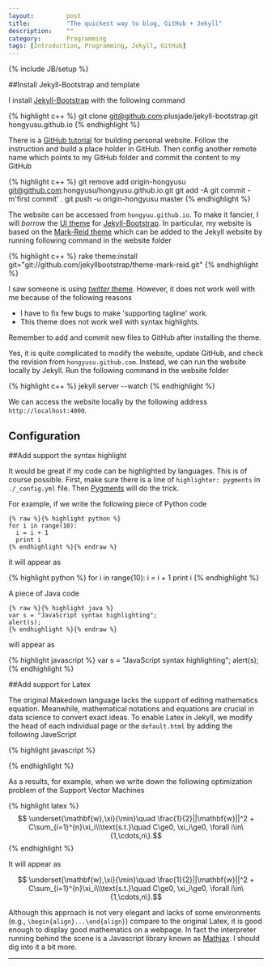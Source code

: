 ```yaml
---
layout: 		post
title: 			"The quickest way to blog, GitHub + Jekyll"
description:	""
category:		Programming
tags: [Introduction, Programming, Jekyll, GitHub]
---
```

{% include JB/setup %}

<script type="text/javascript"
 src="http://cdn.mathjax.org/mathjax/latest/MathJax.js?config=TeX-AMS-MML_HTMLorMML">
</script>


##Install Jekyll-Bootstrap and template

I install [Jekyll-Bootstrap](http://jekyllbootstrap.com) with the following command

{% highlight c++ %}
git clone git@github.com:plusjade/jekyll-bootstrap.git hongyusu.github.io
{% endhighlight %}

There is a [GitHub tutorial](https://pages.github.com) for building personal website.
Follow the instruction and build a place holder in GitHub.
Then config another remote name which points to my GitHub folder and commit the content to my GitHub

{% highlight c++ %}
git remove add origin-hongyusu git@github.com:hongyusu/hongyusu.github.io.git
git add -A
git commit -m'first commit' .
git push -u origin-hongyusu master
{% endhighlight %}


The website can be accessed from `hongyuu.github.io`.
To make it fancier, I will _borrow_ the [UI theme](http://themes.jekyllbootstrap.com) for [Jekyll-Bootstrap](http://jekyllbootstrap.com).
In particular, my website is based on the [Mark-Reid theme](http://themes.jekyllbootstrap.com/preview/mark-reid/) which can be added to the Jekyll website by running following command in the website folder

{% highlight c++ %}
rake theme:install git="git://github.com/jekyllbootstrap/theme-mark-reid.git"
{% endhighlight %}

I saw someone is using [_twitter_ theme](http://themes.jekyllbootstrap.com/preview/twitter/).
However, it does not work well with me because of the following reasons

   - I have to fix few bugs to make 'supporting tagline' work.
   - This theme does not work well with syntax highlights.

Remember to add and commit new files to GitHub after installing the theme.

Yes, it is quite complicated to modify the website, update GitHub, and check the revision from `hongyusu.github.com`.
Instead, we can run the website locally by Jekyll.
Run the following command in the website folder

{% highlight c++ %}
jekyll server --watch
{% endhighlight %}

We can access the website locally by the following address `http://localhost:4000`.

## Configuration


##Add support the syntax highlight

It would be great if my code can be highlighted by languages.
This is of course possible.
First, make sure there is a line of `highlighter: pygments` in `./_config.yml` file.
Then [Pygments](http://pygments.org) will do the trick.

For example, if we write the following piece of Python code 

~~~
{% raw %}{% highlight python %}
for i in range(10):
  i = i + 1
  print i
{% endhighlight %}{% endraw %}
~~~

it will appear as

{% highlight python %}
for i in range(10):
  i = i + 1
  print i
{% endhighlight %}

A piece of Java code

~~~
{% raw %}{% highlight java %}
var s = "JavaScript syntax highlighting";
alert(s);
{% endhighlight %}{% endraw %}
~~~

will appear as

{% highlight javascript %}
var s = "JavaScript syntax highlighting";
alert(s);
{% endhighlight %}


##Add support for Latex

The original Makedown language lacks the support of editing mathematics equation.
Meanwhile, mathematical notations and equations are crucial in data science to convert exact ideas.
To enable Latex in Jekyll, we modify the head of each individual page or the `default.html` by adding the following JaveScript

{% highlight javascript %}
<script type="text/javascript"
 src="http://cdn.mathjax.org/mathjax/latest/MathJax.js?config=TeX-AMS-MML_HTMLorMML">
</script>
{% endhighlight %}

As a results, for example, when we write down the following optimization problem of the Support Vector Machines

{% highlight latex %}
$$ \underset{\mathbf{w},\xi}{\min}\quad  \frac{1}{2}||\mathbf{w}||^2 + C\sum_{i=1}^{n}\xi_i\\\text{s.t.}\quad C\ge0, \xi_i\ge0, \forall i\in\{1,\cdots,n\}.$$
{% endhighlight %}

It will appear as

$$ \underset{\mathbf{w},\xi}{\min}\quad  \frac{1}{2}||\mathbf{w}||^2 + C\sum_{i=1}^{n}\xi_i\\\text{s.t.}\quad C\ge0, \xi_i\ge0, \forall i\in\{1,\cdots,n\}.$$

Although this approach is not very elegant and lacks of some environments (e.g., `\begin{align}...\end{align}`) compare to the original Latex, it is good enough to display good mathematics on a webpage. 
In fact the interpreter running behind the scene is a Javascript library known as [Mathjax](https://www.mathjax.org).
I should dig into it a bit more.






---

